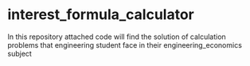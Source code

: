 # interest_formula_calculator
In this repository attached code will find the solution of calculation problems that engineering student face in their engineering_economics subject
